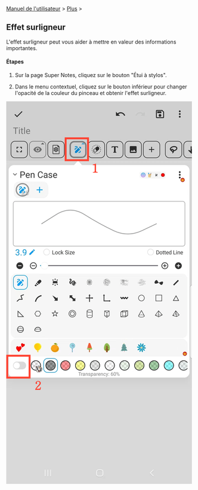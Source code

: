 [Manuel de l'utilisateur](/dragonnest/drawnote/manual/fr) > [Plus](/dragonnest/drawnote/manual/fr/more) >

Effet surligneur
---
L'effet surligneur peut vous aider à mettre en valeur des informations importantes.

#### Étapes

1. Sur la page Super Notes, cliquez sur le bouton "Étui à stylos".

2. Dans le menu contextuel, cliquez sur le bouton inférieur pour changer l'opacité de la couleur du pinceau et obtenir l'effet surligneur.

![Effet surligneur](imgs/highlighter_effect1.png)
